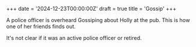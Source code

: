 +++
date = '2024-12-23T00:00:00Z'
draft = true
title = 'Gossip'
+++

A police officer is overheard Gossiping about Holly at the pub.
This is how one of her friends finds out.

It's not clear if it was an active police officer or retired.
